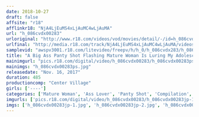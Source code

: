 ```yaml
---
date: 2018-10-27
draft: false
affsite: "r18"
afflinkr18: "NjA4LjEuMS4xLjAuMC4wLjAuMA"
url: "h_086cvdx00283"
urloriginal: "http://www.r18.com/videos/vod/movies/detail/-/id=h_086cvdx00283"
urlfinal: "http://media.r18.com/track/NjA4LjEuMS4xLjAuMC4wLjAuMA/videos/vod/movies/detail/-/id=h_086cvdx00283"
samplevid: "awspv3001.r18.com/litevideo/freepv/h/h_0/h_086cvdx283/h_086cvdx283_dmb_w.mp4"
title: "A Big Ass Panty Shot Flashing Mature Woman Is Luring My Adolescent Cock To Temptation My Cock Was So Hard It Was Ready To Burst Out Of My Trunks, And When This Old Lady Saw That, She Started Teasing Me, 'You Want It Stick It In So Bad It Hurts, Doesn't It?' 30 Ladies/8 Hours"
mainimgurl: "pics.r18.com/digital/video/h_086cvdx00283/h_086cvdx00283ps.jpg"
mainimgs: "h_086cvdx00283ps.jpg"
releasedate: "Nov. 16, 2017"
duration: 485
productioncomp: "Center Village"
girls: ['----']
categories: ['Mature Woman', 'Ass Lover', 'Panty Shot', 'Compilation', 'Over 4 Hours', 'Hi-Def']
imgurls: ['pics.r18.com/digital/video/h_086cvdx00283/h_086cvdx00283jp-1.jpg', 'pics.r18.com/digital/video/h_086cvdx00283/h_086cvdx00283jp-2.jpg', 'pics.r18.com/digital/video/h_086cvdx00283/h_086cvdx00283jp-3.jpg', 'pics.r18.com/digital/video/h_086cvdx00283/h_086cvdx00283jp-4.jpg', 'pics.r18.com/digital/video/h_086cvdx00283/h_086cvdx00283jp-5.jpg', 'pics.r18.com/digital/video/h_086cvdx00283/h_086cvdx00283jp-6.jpg', 'pics.r18.com/digital/video/h_086cvdx00283/h_086cvdx00283jp-7.jpg', 'pics.r18.com/digital/video/h_086cvdx00283/h_086cvdx00283jp-8.jpg', 'pics.r18.com/digital/video/h_086cvdx00283/h_086cvdx00283jp-9.jpg', 'pics.r18.com/digital/video/h_086cvdx00283/h_086cvdx00283jp-10.jpg', 'pics.r18.com/digital/video/h_086cvdx00283/h_086cvdx00283jp-11.jpg', 'pics.r18.com/digital/video/h_086cvdx00283/h_086cvdx00283jp-12.jpg', 'pics.r18.com/digital/video/h_086cvdx00283/h_086cvdx00283jp-13.jpg', 'pics.r18.com/digital/video/h_086cvdx00283/h_086cvdx00283jp-14.jpg', 'pics.r18.com/digital/video/h_086cvdx00283/h_086cvdx00283jp-15.jpg', 'pics.r18.com/digital/video/h_086cvdx00283/h_086cvdx00283jp-16.jpg', 'pics.r18.com/digital/video/h_086cvdx00283/h_086cvdx00283jp-17.jpg', 'pics.r18.com/digital/video/h_086cvdx00283/h_086cvdx00283jp-18.jpg', 'pics.r18.com/digital/video/h_086cvdx00283/h_086cvdx00283jp-19.jpg', 'pics.r18.com/digital/video/h_086cvdx00283/h_086cvdx00283jp-20.jpg']
imgs: ['h_086cvdx00283jp-1.jpg', 'h_086cvdx00283jp-2.jpg', 'h_086cvdx00283jp-3.jpg', 'h_086cvdx00283jp-4.jpg', 'h_086cvdx00283jp-5.jpg', 'h_086cvdx00283jp-6.jpg', 'h_086cvdx00283jp-7.jpg', 'h_086cvdx00283jp-8.jpg', 'h_086cvdx00283jp-9.jpg', 'h_086cvdx00283jp-10.jpg', 'h_086cvdx00283jp-11.jpg', 'h_086cvdx00283jp-12.jpg', 'h_086cvdx00283jp-13.jpg', 'h_086cvdx00283jp-14.jpg', 'h_086cvdx00283jp-15.jpg', 'h_086cvdx00283jp-16.jpg', 'h_086cvdx00283jp-17.jpg', 'h_086cvdx00283jp-18.jpg', 'h_086cvdx00283jp-19.jpg', 'h_086cvdx00283jp-20.jpg']
---
```

